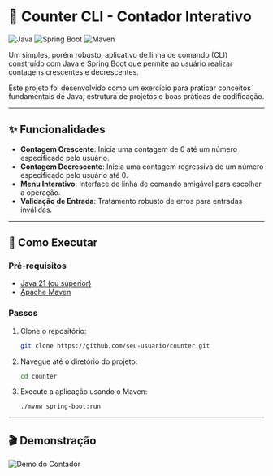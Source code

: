 # 🔢 Counter CLI - Contador Interativo

![Java](https://img.shields.io/badge/Java-21-blue?logo=openjdk&logoColor=white)
![Spring Boot](https://img.shields.io/badge/Spring_Boot-3.3.0-green?logo=spring&logoColor=white)
![Maven](https://img.shields.io/badge/Maven-4.0.0-red?logo=apache-maven&logoColor=white)

Um simples, porém robusto, aplicativo de linha de comando (CLI) construído com Java e Spring Boot que permite ao usuário realizar contagens crescentes e decrescentes.

Este projeto foi desenvolvido como um exercício para praticar conceitos fundamentais de Java, estrutura de projetos e boas práticas de codificação.

---

## ✨ Funcionalidades

- **Contagem Crescente**: Inicia uma contagem de 0 até um número especificado pelo usuário.
- **Contagem Decrescente**: Inicia uma contagem regressiva de um número especificado pelo usuário até 0.
- **Menu Interativo**: Interface de linha de comando amigável para escolher a operação.
- **Validação de Entrada**: Tratamento robusto de erros para entradas inválidas.

---

## 🚀 Como Executar

### Pré-requisitos
- [Java 21 (ou superior)](https://www.oracle.com/java/technologies/downloads/)
- [Apache Maven](https://maven.apache.org/download.cgi)

### Passos
1. Clone o repositório:
   ```bash
   git clone https://github.com/seu-usuario/counter.git
   ```
2. Navegue até o diretório do projeto:
   ```bash
   cd counter
   ```
3. Execute a aplicação usando o Maven:
   ```bash
   ./mvnw spring-boot:run
   ```

---

## 🎬 Demonstração

![Demo do Contador](https://github.com/seu-usuario/counter/assets/12345678/xxxxxxxx-xxxx-xxxx-xxxx-xxxxxxxxxxxx)
